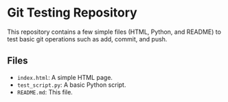 # Git Testing Repository

This repository contains a few simple files (HTML, Python, and README) to test basic git operations such as add, commit, and push.

## Files
- `index.html`: A simple HTML page.
- `test_script.py`: A basic Python script.
- `README.md`: This file. 